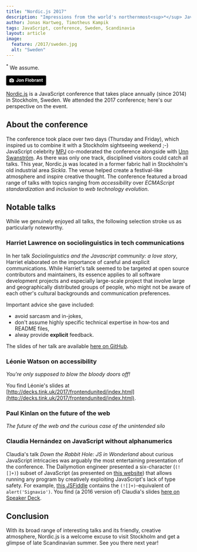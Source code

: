 ```yaml
---
title: "Nordic.js 2017"
description: "Impressions from the world's northernmost<sup>*</sup> JavaScript conference"
author: Jonas Hartweg, Timotheus Kampik
tags: JavaScript, conference, Sweden, Scandinavia
layout: article
image:
  feature: /2017/sweden.jpg
  alt: "Sweden"
---
```

<sup>*</sup> We assume.

<a style="background-color:black;color:white;text-decoration:none;padding:4px 6px;font-family:-apple-system, BlinkMacSystemFont, &quot;San Francisco&quot;, &quot;Helvetica Neue&quot;, Helvetica, Ubuntu, Roboto, Noto, &quot;Segoe UI&quot;, Arial, sans-serif;font-size:12px;font-weight:bold;line-height:1.2;display:inline-block;border-radius:3px;" href="https://unsplash.com/@jonflobrant?utm_medium=referral&amp;utm_campaign=photographer-credit&amp;utm_content=creditBadge" target="_blank" rel="noopener noreferrer" title="Download free do whatever you want high-resolution photos from Jon Flobrant"><span style="display:inline-block;padding:2px 3px;"><svg xmlns="http://www.w3.org/2000/svg" style="height:12px;width:auto;position:relative;vertical-align:middle;top:-1px;fill:white;" viewBox="0 0 32 32"><title></title><path d="M20.8 18.1c0 2.7-2.2 4.8-4.8 4.8s-4.8-2.1-4.8-4.8c0-2.7 2.2-4.8 4.8-4.8 2.7.1 4.8 2.2 4.8 4.8zm11.2-7.4v14.9c0 2.3-1.9 4.3-4.3 4.3h-23.4c-2.4 0-4.3-1.9-4.3-4.3v-15c0-2.3 1.9-4.3 4.3-4.3h3.7l.8-2.3c.4-1.1 1.7-2 2.9-2h8.6c1.2 0 2.5.9 2.9 2l.8 2.4h3.7c2.4 0 4.3 1.9 4.3 4.3zm-8.6 7.5c0-4.1-3.3-7.5-7.5-7.5-4.1 0-7.5 3.4-7.5 7.5s3.3 7.5 7.5 7.5c4.2-.1 7.5-3.4 7.5-7.5z"></path></svg></span><span style="display:inline-block;padding:2px 3px;">Jon Flobrant</span></a>

[Nordic.js](http://nordicjs.com/) is a JavaScript conference that takes place annually (since 2014) in Stockholm, Sweden.
We attended the 2017 conference; here's our perspective on the event.

## About the conference
The conference took place over two days (Thursday and Friday), which inspired us to combine it with a Stockholm sightseeing weekend ;-)
JavaScript celebrity [MPJ](https://twitter.com/mpjme) co-moderated the conference alongside with [Unn Swanström](https://twitter.com/unnderbar).
As there was only one track, disciplined visitors could catch all talks.
This year, Nordic.js was located in a former fabric hall in Stockholm's old industrial area *Sickla*.
The venue helped create a festival-like atmosphere and inspire creative thought.
The conference featured a broad range of talks with topics ranging from *accessibility* over *ECMAScript standardization* and *inclusion* to *web technology evolution*.


## Notable talks
While we genuinely enjoyed all talks, the following selection stroke us as particularly noteworthy.

### Harriet Lawrence on sociolinguistics in tech communications
In her talk *Sociolinguistics and the Javascript community: a love story*, Harriet elaborated on the importance of careful and explicit communications.
While Harriet's talk seemed to be targeted at open source contributors and maintainers, its essence applies to all software development projects and especially large-scale project that involve large and geographically distributed groups of people, who might not be aware of each other's cultural backgrounds and communication preferences.

Important advice she gave included:

* avoid sarcasm and in-jokes,
* don't assume highly specific technical expertise in how-tos and README files,
* alway provide **explicit** feedback.

The slides of her talk are available [here on GitHub](https://github.com/harrietgrace/talks/blob/master/jsconfeu2017-slides.pdf).

### Léonie Watson on accessibility
*You're only supposed to blow the bloody doors off!*

You find Léonie's slides at [http://decks.tink.uk/2017/frontendunited/index.html](http://decks.tink.uk/2017/frontendunited/index.html).

### Paul Kinlan on the future of the web
*The future of the web and the curious case of the unintended silo*

### Claudia Hernández on JavaScript without alphanumerics
Claudia's talk *Down the Rabbit Hole: JS in Wonderland* about curious JavaScript intricacies was arguably the most entertaining presentation of the conference.
The Dailymotion engineer presented a six-character (``(![]+)``) subset of JavaScript (as presented on [this website](http://www.jsfuck.com/)) that allows running any program by creatively exploiting JavaScript's lack of type safety.
For example, [this JSFiddle](https://jsfiddle.net/7uph4tsd/) contains the ``(![]+)``-equivalent of ``alert('Signavio')``.
You find (a 2016 version of) Claudia's slides [here on Speaker Deck](https://speakerdeck.com/claudiahdz/down-the-rabbit-hole-javascript-in-wonderland).

## Conclusion
With its broad range of interesting talks and its friendly, creative atmosphere, Nordic.js is a welcome excuse to visit Stockholm and get a glimpse of late Scandinavian summer.
See you there next year!

